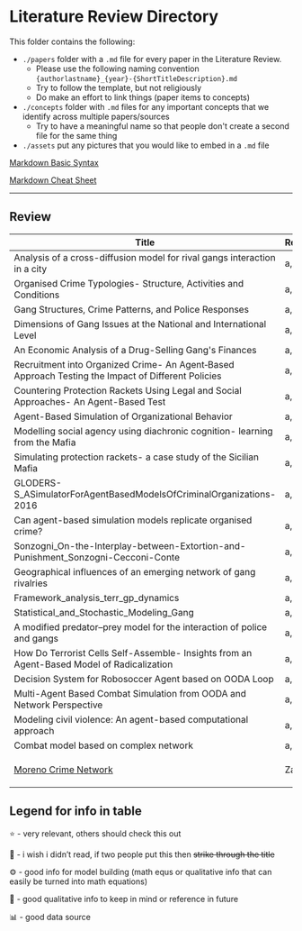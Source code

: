 # Literature Review Directory

This folder contains the following:

- `./papers` folder with a `.md` file for every paper in the Literature Review.  
  - Please use the following naming convention `{authorlastname}_{year}-{ShortTitleDescription}.md`
  - Try to follow the template, but not religiously
  - Do make an effort to link things (paper items to concepts)
- `./concepts` folder with `.md` files for any important concepts that we identify across multiple papers/sources
  - Try to have a meaningful name so that people don't create a second file for the same thing
- `./assets` put any pictures that you would like to embed in a `.md` file


[Markdown Basic Syntax](https://www.markdownguide.org/basic-syntax/)

[Markdown Cheat Sheet](https://www.markdownguide.org/cheat-sheet/)

***

## Review
| Title | Reviewers | Info |
| ----------- | ----------- | ----------- |
| Analysis of a cross-diffusion model for rival gangs interaction in a city | a, b |
| Organised Crime Typologies- Structure, Activities and Conditions | a, b |
| Gang Structures, Crime Patterns, and Police Responses | a, b |
| Dimensions of Gang Issues at the National and International Level | a, b |
| An Economic Analysis of a Drug-Selling Gang's Finances | a, b |
| Recruitment into Organized Crime- An Agent‑Based Approach Testing the Impact of Different Policies | a, b |
| Countering Protection Rackets Using Legal and Social Approaches- An Agent-Based Test | a, b |
| Agent-Based Simulation of Organizational Behavior | a, b |
| Modelling social agency using diachronic cognition- learning from the Mafia | a, b |
| Simulating protection rackets- a case study of the Sicilian Mafia | a, b |
| GLODERS-S_ASimulatorForAgentBasedModelsOfCriminalOrganizations-2016 | a, b |
| Can agent-based simulation models replicate organised crime? | a, b |
| Sonzogni_On-the-Interplay-between-Extortion-and-Punishment_Sonzogni-Cecconi-Conte | a, b |
| Geographical influences of an emerging network of gang rivalries | a, b |
| Framework_analysis_terr_gp_dynamics | a, b |
| Statistical_and_Stochastic_Modeling_Gang | a, b |
| A modified predator–prey model for the interaction of police and gangs | a, b |
| How Do Terrorist Cells Self-Assemble- Insights from an Agent-Based Model of Radicalization | a, b |
| Decision System for Robosoccer Agent based on OODA Loop | a, b |
| Multi-Agent Based Combat Simulation from OODA and Network Perspective | a, b |
| Modeling civil violence: An agent-based computational approach | a, b |
| Combat model based on complex network | a, b |
| [Moreno Crime Network](./papers/Rossi_2015-MorenoCrimeNetwork.md) | Zach, b | ⭐️ 📊




## Legend for info in table
⭐️ - very relevant, others should check this out

🙈 - i wish i didn’t read, if two people put this then ~~strike through the title~~

⚙️ - good info for model building (math equs or qualitative info that can easily be turned into math equations)

📕 - good qualitative info to keep in mind or reference in future

📊 - good data source